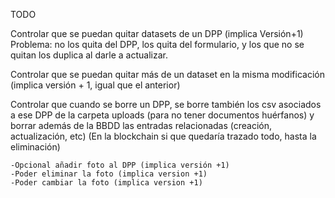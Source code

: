TODO


Controlar que se puedan quitar datasets de un DPP (implica Versión+1) Problema: no los quita del DPP, los quita del formulario, y los que no se quitan los duplica al darle a actualizar.

Controlar que se puedan quitar más de un dataset en la misma modificación (implica versión + 1, igual que el anterior)

Controlar que cuando se borre un DPP, se borre también los csv asociados a ese DPP de la carpeta uploads (para no tener documentos huérfanos) y borrar además de la BBDD las entradas relacionadas (creación, actualización, etc) (En la blockchain si que quedaría trazado todo, hasta la eliminación)

    -Opcional añadir foto al DPP (implica versión +1)
    -Poder eliminar la foto (implica version +1)
    -Poder cambiar la foto (implica version +1)
    
